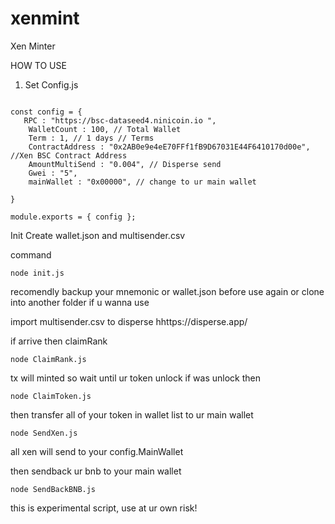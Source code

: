 # xenmint
Xen Minter

HOW TO USE

1. Set Config.js 

```JS

const config = {
   RPC : "https://bsc-dataseed4.ninicoin.io	",
    WalletCount : 100, // Total Wallet
    Term : 1, // 1 days // Terms
    ContractAddress : "0x2AB0e9e4eE70FFf1fB9D67031E44F6410170d00e", //Xen BSC Contract Address
    AmountMultiSend : "0.004", // Disperse send
    Gwei : "5",
    mainWallet : "0x00000", // change to ur main wallet 
    
}

module.exports = { config };

```


Init Create wallet.json and multisender.csv

command
```
node init.js
```
recomendly backup your mnemonic or wallet.json before use again or clone into another folder if u wanna use


import multisender.csv to disperse
hhttps://disperse.app/

if arrive then claimRank

```
node ClaimRank.js
```
tx will minted so wait until ur token unlock
if was unlock then

```
node ClaimToken.js
```

then transfer all of your token in wallet list to ur main wallet

```
node SendXen.js
```
all xen will send to your config.MainWallet

then sendback ur bnb to your main wallet

```
node SendBackBNB.js
```

this is experimental script, use at ur own risk!


